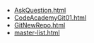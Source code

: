 * [AskQuestion.html](AskQuestion.html)
* [CodeAcademyGit01.html](CodeAcademyGit01.html)
* [GitNewRepo.html](GitNewRepo.html)
* [master-list.html](master-list.html)